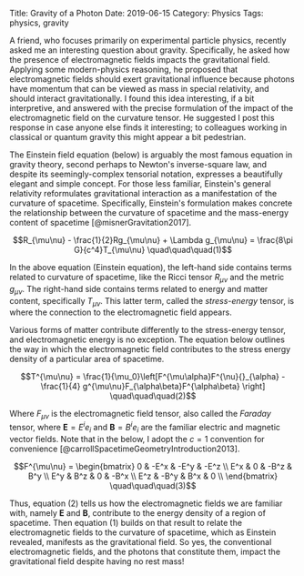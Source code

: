 Title: Gravity of a Photon
Date: 2019-06-15
Category: Physics
Tags: physics, gravity

A friend, who focuses primarily on experimental particle physics, recently asked me an interesting question about gravity.
Specifically, he asked how the presence of electromagnetic fields impacts the gravitational field. Applying some modern-physics
reasoning, he proposed that electromagnetic fields should exert gravitational influence because photons have momentum that
can be viewed as mass in special relativity, and should interact gravitationally. I found this idea interesting, if a bit
interpretive, and answered with the precise formulation of the impact of the electromagnetic field on the curvature tensor.
He suggested I post this response in case anyone else finds it interesting; to colleagues working in classical or quantum gravity
this might appear a bit pedestrian.

The Einstein field equation (below) is arguably the most famous equation in gravity theory, second perhaps to Newton's inverse-square
law, and despite its seemingly-complex tensorial notation, expresses a beautifully elegant and simple concept. For those less
familiar, Einstein's general relativity reformulates gravitational interaction as a manifestation of the curvature of spacetime.
Specifically, Einstein's formulation makes concrete the relationship between the curvature of spacetime and the mass-energy content
 of spacetime [@misnerGravitation2017].

$$R_{\mu\nu} - \frac{1}{2}Rg_{\mu\nu} + \Lambda g_{\mu\nu} = \frac{8\pi G}{c^4}T_{\mu\nu} \quad\quad\quad(1)$$

In the above equation (Einstein equation), the left-hand side contains terms related to curvature of spacetime, like the Ricci
tensor $R_{\mu\nu}$  and the metric $g_{\mu\nu}$. The right-hand side contains terms related to energy and matter content,
specifically $T_{\mu\nu}$. This latter term, called the _stress-energy_ tensor, is where the connection to the electromagnetic
field appears.

Various forms of matter contribute differently to the stress-energy tensor, and electromagnetic energy is no exception. The
equation below outlines the way in which the electromagnetic field contributes to the stress energy density of a particular
area of spacetime.

$$T^{\mu\nu} = \frac{1}{\mu_0}\left[F^{\mu\alpha}F^{\nu}{}_{\alpha} - \frac{1}{4} g^{\mu\nu}F_{\alpha\beta}F^{\alpha\beta} \right] \quad\quad\quad(2)$$

Where $F_{\mu\nu}$ is the electromagnetic field tensor, also called the *Faraday* tensor, where $\mathbf{E} = E^i e_i$ and
$\mathbf{B} = B^i e_i$ are the familiar electric and magnetic vector fields. Note that in the below, I adopt the $c=1$
convention for convenience [@carrollSpacetimeGeometryIntroduction2013].

$$F^{\mu\nu} =
\begin{bmatrix}
	0 & -E^x & -E^y & -E^z \\
	E^x & 0 & -B^z & B^y \\
	E^y & B^z & 0 & -B^x \\
	E^z & -B^y & B^x & 0 \\
\end{bmatrix} \quad\quad\quad(3)$$

Thus, equation (2) tells us how the electromagnetic fields we are familiar with, namely $\mathbf{E}$ and $\mathbf{B}$,
contribute to the energy density of a region of spacetime. Then equation (1) builds on that result to relate the
electromagnetic fields to the curvature of spacetime, which as Einstein revealed, manifests as the gravitational field. So
yes, the conventional electromagnetic fields, and the photons that constitute them, impact the gravitational field despite
having no rest mass!